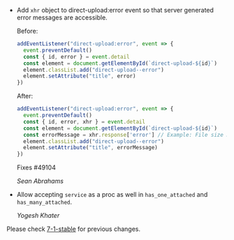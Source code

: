 *   Add `xhr` object to direct-upload:error event so that server generated error messages are accessible.

    Before:
    ```javascript
    addEventListener("direct-upload:error", event => {
      event.preventDefault()
      const { id, error } = event.detail
      const element = document.getElementById(`direct-upload-${id}`)
      element.classList.add("direct-upload--error")
      element.setAttribute("title", error)
    })
    ```

    After:
    ```javascript
    addEventListener("direct-upload:error", event => {
      event.preventDefault()
      const { id, error, xhr } = event.detail
      const element = document.getElementById(`direct-upload-${id}`)
      const errorMessage = xhr.response['error'] // Example: File size must be less than 100MB
      element.classList.add("direct-upload--error")
      element.setAttribute("title", errorMessage)
    })
    ```

    Fixes #49104

    *Sean Abrahams*

*   Allow accepting `service` as a proc as well in `has_one_attached` and `has_many_attached`.

    *Yogesh Khater*

Please check [7-1-stable](https://github.com/rails/rails/blob/7-1-stable/activestorage/CHANGELOG.md) for previous changes.
